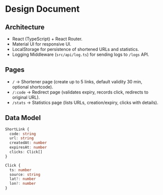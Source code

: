 # Design Document

## Architecture
- React (TypeScript) + React Router.
- Material UI for responsive UI.
- LocalStorage for persistence of shortened URLs and statistics.
- Logging Middleware (`src/api/log.ts`) for sending logs to `/logs` API.

## Pages
- `/` → Shortener page (create up to 5 links, default validity 30 min, optional shortcode).
- `/:code` → Redirect page (validates expiry, records click, redirects to original URL).
- `/stats` → Statistics page (lists URLs, creation/expiry, clicks with details).

## Data Model
```ts
ShortLink {
  code: string
  url: string
  createdAt: number
  expiresAt: number
  clicks: Click[]
}

Click {
  ts: number
  source: string
  lat?: number
  lon?: number
}
